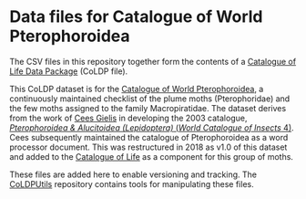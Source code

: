 # Data files for Catalogue of World Pterophoroidea

The CSV files in this repository together form the contents of a [Catalogue of Life Data Package](https://github.com/CatalogueOfLife/coldp) (CoLDP file).

This CoLDP dataset is for the [Catalogue of World Pterophoroidea](https://pterophoroidea.hobern.net), a continuously maintained checklist of the plume moths (Pterophoridae) and the few moths assigned to the family Macropiratidae. The dataset derives from the work of [Cees Gielis](https://www.researchgate.net/profile/Cees_Gielis) in developing the 2003 catalogue, [*Pterophoroidea & Alucitoidea (Lepidoptera)* (_World Catalogue of Insects_ 4)](https://www.researchgate.net/publication/270723918). Cees subsequently maintained the catalogue of Pterophoroidea as a word processor document. This was restructured in 2018 as v1.0 of this dataset and added to the [Catalogue of Life](http://www.catalogueoflife.org/) as a component for this group of moths.

These files are added here to enable versioning and tracking. The [CoLDPUtils](https://github.com/dhobern/CoLDPUtils) repository contains tools for manipulating these files.
